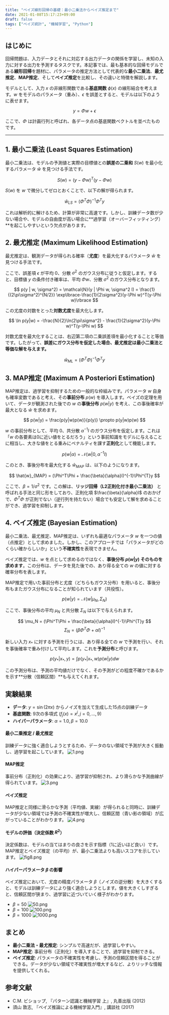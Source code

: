 ```yaml
---
title: "ベイズ線形回帰の基礎：最小二乗法からベイズ推定まで"
date: 2021-01-08T15:17:23+09:00
draft: false
tags: ["ベイズ統計", "機械学習", "Python"] 
---
```

<!--more-->
## はじめに
回帰問題は、入力データとそれに対応する出力データの関係を学習し、未知の入力に対する出力を予測するタスクです。本記事では、最も基本的な回帰モデルである**線形回帰**を題材に、パラメータの推定方法として代表的な**最小二乗法**、**最尤推定**、**MAP推定**、そして**ベイズ推定**を比較し、その違いと特徴を解説します。

モデルとして、入力 $x$ の非線形関数である**基底関数** $\phi(x)$ の線形結合を考えます。$w$ をモデルのパラメータ（重み）、$\epsilon$ を誤差とすると、モデルは以下のように表せます。

$$ y = \Phi w + \epsilon $$

ここで、$\Phi$ は計画行列と呼ばれ、各データ点の基底関数ベクトルを並べたものです。

---

## 1. 最小二乗法 (Least Squares Estimation)
最小二乗法は、モデルの予測値と実際の目標値との**誤差の二乗和** $S(w)$ を最小化するパラメータ $\hat{w}$ を見つける手法です。

$$ S(w) = (y - \Phi w)^T (y - \Phi w) $$

$S(w)$ を $w$ で微分してゼロとおくことで、以下の解が得られます。

$$ \hat{w}_{LS} = (\Phi^T \Phi)^{-1} \Phi^T y $$

これは解析的に解けるため、計算が非常に高速です。しかし、訓練データ数が少ない場合や、モデルの自由度が高い場合に**過学習（オーバーフィッティング）**を起こしやすいという欠点があります。

## 2. 最尤推定 (Maximum Likelihood Estimation)
最尤推定は、観測データが得られる確率（**尤度**）を最大化するパラメータ $\hat{w}$ を見つける手法です。

ここで、誤差項 $\epsilon$ が平均 $0$、分散 $\sigma^2$ のガウス分布に従うと仮定します。すると、目標値 $y$ の条件付き確率は、平均 $\Phi w$、分散 $\sigma^2$ のガウス分布となります。

$$ p(y | w, \sigma^2) = \mathcal{N}(y | \Phi w, \sigma^2 I) = \frac{1}{(2\pi\sigma^2)^{N/2}} \exp\lbrace-\frac{1}{2\sigma^2}(y-\Phi w)^T(y-\Phi w)\rbrace $$

この尤度の対数をとった**対数尤度**を最大化します。

$$ \ln p(y|w) = -\frac{N}{2}\ln(2\pi\sigma^2) - \frac{1}{2\sigma^2}(y-\Phi w)^T(y-\Phi w) $$

対数尤度を最大化することは、右辺第二項の二乗誤差項を最小化することと等価です。したがって、**誤差にガウス分布を仮定した場合、最尤推定は最小二乗法と等価な解を与えます。**

$$ \hat{w}_{ML} = (\Phi^T\Phi)^{-1}\Phi^{T}y $$

## 3. MAP推定 (Maximum A Posteriori Estimation)
MAP推定は、過学習を抑制するための一般的な枠組みです。パラメータ $w$ 自身も確率変数であると考え、その**事前分布** $p(w)$ を導入します。ベイズの定理を用いて、データが観測された後での $w$ の**事後分布** $p(w|y)$ を考え、この事後確率が最大となる $\hat{w}$ を求めます。

$$ p(w|y) = \frac{p(y|w)p(w)}{p(y)} \propto p(y|w)p(w) $$

$w$ の事前分布として、平均 $0$、共分散 $\alpha^{-1}I$ のガウス分布を仮定します。これは「$w$ の各要素は0に近い値をとるだろう」という事前知識をモデルに与えることに相当し、大きな値をとる重みにペナルティを課す**正則化**として機能します。

$$ p(w|\alpha) = \mathcal{N}(w|0, \alpha^{-1}I) $$

このとき、事後分布を最大化する $\hat{w}_{MAP}$ は、以下のようになります。

$$ \hat{w}_{MAP} = (\Phi^T\Phi + \frac{\beta}{\alpha}I)^{-1}\Phi^{T}y $$

ここで、$\beta = 1/\sigma^2$ です。この解は、**リッジ回帰（L2正則化付き最小二乗法）** と呼ばれる手法と同じ形をしており、正則化項 $\frac{\beta}{\alpha}I$ のおかげで、$\Phi^T\Phi$ が正則でない（逆行列を持たない）場合でも安定して解を求めることができ、過学習を抑制します。

## 4. ベイズ推定 (Bayesian Estimation)
最小二乗法、最尤推定、MAP推定は、いずれも最適なパラメータ $w$ を一つの値（点推定）として求めました。しかし、このアプローチでは「パラメータがどのくらい確からしいか」という**不確実性**を表現できません。

ベイズ推定では、$w$ を点として求めるのではなく、**事後分布 $p(w|y)$ そのものを求めます**。この分布は、データを見た後での、あり得る全ての $w$ の値に対する確率分布を表します。

MAP推定で用いた事前分布と尤度（どちらもガウス分布）を用いると、事後分布もまたガウス分布になることが知られています（共役性）。

$$ p(w|y) = \mathcal{N}(w | \mu_N, \Sigma_N) $$

ここで、事後分布の平均 $\mu_N$ と共分散 $\Sigma_N$ は以下で与えられます。

$$ \mu_N = (\Phi^T\Phi + \frac{\beta}{\alpha}I)^{-1}\Phi^{T}y $$
$$ \Sigma_N = (\beta\Phi^T\Phi + \alpha I)^{-1} $$

新しい入力 $x_*$ に対する予測を行うには、あり得る全ての $w$ で予測を行い、それを事後確率で重み付けして平均します。これを**予測分布**と呼びます。

$$ p(y_* | x_*, y) = \int p(y_* | x_*, w) p(w|y) dw $$

この予測分布は、予測の平均値だけでなく、その予測がどの程度不確かであるかを示す**分散（信頼区間）**も与えてくれます。

## 実験結果

-   **データ**: $y = \sin(2\pi x)$ からノイズを加えて生成した15点の訓練データ
-   **基底関数**: 9次の多項式 ($f_j(x) = x^j, j=0, ..., 9$)
-   **ハイパーパラメータ**: $\alpha=1.0, \beta=10.0$

#### 最小二乗推定 / 最尤推定
訓練データに強く適合しようとするため、データのない領域で予測が大きく振動し、過学習を起こしています。
![1.png](.././fig1.png)

#### MAP推定
事前分布（正則化）の効果により、過学習が抑制され、より滑らかな予測曲線が得られています。
![3.png](.././fig2.png)

#### ベイズ推定
MAP推定と同様に滑らかな予測（平均値、実線）が得られると同時に、訓練データが少ない領域では予測の不確実性が増大し、信頼区間（青い影の領域）が広がっていることがわかります。
![4.png](.././fig3.png)

#### モデルの評価（決定係数 $R^2$）
決定係数は、モデルの当てはまりの良さを示す指標（1に近いほど良い）です。MAP推定とベイズ推定（の平均）が、最小二乗法よりも高いスコアを示しています。
![fig8.png](.././fig4.png)

#### ハイパーパラメータ $\beta$ の影響
ベイズ推定において、尤度の精度パラメータ $\beta$（ノイズの逆分散）を大きくすると、モデルは訓練データにより強く適合しようとします。値を大きくしすぎると、信頼区間が狭まり、過学習に近づいていく様子がわかります。

-   $\beta=50$
    ![50.png](.././fig5.png)
-   $\beta=100$
    ![100.png](.././fig6.png)
-   $\beta=1000$
    ![1000.png](.././fig7.png)

## まとめ
-   **最小二乗法・最尤推定**: シンプルで高速だが、過学習しやすい。
-   **MAP推定**: 事前分布（正則化）を導入することで、過学習を抑制できる。
-   **ベイズ推定**: パラメータの不確実性を考慮し、予測の信頼区間を得ることができる。データが少ない領域で不確実性が増大するなど、よりリッチな情報を提供してくれる。

## 参考文献
- C.M. ビショップ, 『パターン認識と機械学習 上』, 丸善出版 (2012)
- 須山 敦志, 『ベイズ推論による機械学習入門』, 講談社 (2017)
